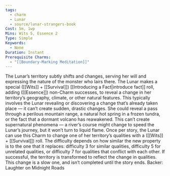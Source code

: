 ```yaml
---
tags:
  - charm
  - Lunar
  - source/lunar-strangers-book
Cost: 5m, 1wp
Mins: Wits 5, Essence 2
Type: Simple
Keywords:
  - None
Duration: Instant
Prerequisite Charms:
  - "[[Boundary-Marking Meditation]]"
---
```

The Lunar’s territory subtly shifts and changes, serving her will and expressing the nature of the monster who lairs there.
The Lunar makes a special ([[Wits]] + [[Survival]]) [[Introducing a Fact|introduce fact]] roll, adding ([[Essence]]) non-Charm successes, to reveal a change in her territory’s geography, climate, or other natural features. This typically involves the Lunar revealing or discovering a change that’s already taken place — it can’t create sudden, drastic changes. She could reveal a pass through a perilous mountain range, a natural hot spring in a frozen tundra, or the fact that a dormant volcano has reawakened. This can’t create supernatural phenomena — a river’s course might change to speed the Lunar’s journey, but it won’t turn to liquid flame.
Once per story, the Lunar can use this Charm to change one of her territory’s qualities with a ([[Wits]] + [[Survival]]) roll. The difficulty depends on how similar the new property is to the one that it replaces: difficulty 3 for similar qualities, difficulty 5 for unrelated qualities, or difficulty 7 for qualities that conflict with each other.
If successful, the territory is transformed to reflect the change in qualities. This change is a slow one, and isn’t completed until the story ends.
Backer: Laughter on Midnight Roads